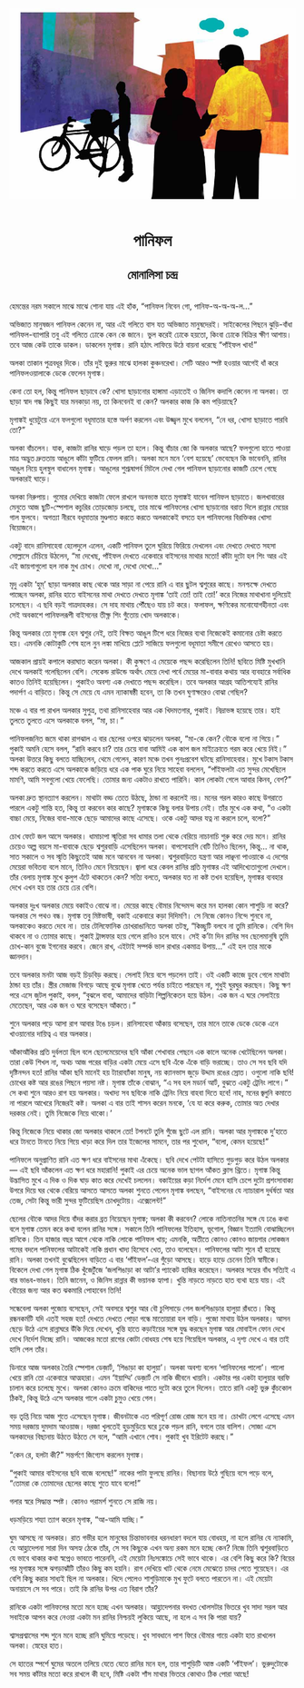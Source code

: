<div align=center> <img src="../../metadata/images/rabibasariya/পানিফল-মোনালিসা-চন্দ্র.jpg" align="center"></div><br><h1 align=center>পানিফল</h1>
<h2 align=center>মোনালিসা চন্দ্র</h2><br>হেমন্তের নরম সকালে মাঝে মাঝে শোনা যায় এই হাঁক, “পানিফল নিবেন গো, পানিফ-অ-অ-অ-ল...”

অভিজাত মানুষজন পানিফল কেনেন না, আর এই গলিতে বাস যত অভিজাত মানুষদেরই। সাইকেলের পিছনে ঝুড়ি-বাঁধা পানিফল-ব্যাপারি তবু এই গলিতে ঢোকে কেন কে জানে। ভুল করেই ঢোকে হয়তো, কিংবা ঢোকে বিক্রির ক্ষীণ আশায়। তবে আজ কেউ তাকে ডাকল। ডাকলেন মৃগাঙ্ক। রানি হঠাৎ লাফিয়ে উঠে বায়না ধরেছে “পাঁইফল খাব!”

অলকা তাকান পুত্রবধূর দিকে। তাঁর দুই ভুরুর মাঝে হালকা কুঞ্চনরেখা। সেটি আরও স্পষ্ট হওয়ার আগেই ধাঁ করে পানিফলওয়ালাকে ডেকে ফেলেন মৃগাঙ্ক।

কেনা তো হল, কিন্তু পানিফল ছাড়াবে কে? খোসা ছাড়ানোর হাঙ্গামা এড়াতেই ও জিনিস কদাপি কেনেন না অলকা। তা ছাড়া স্বাদ গন্ধ কিছুই যার মনকাড়া নয়, তা কিনবেনই বা কেন? অলকার কাজ কি কম পড়িয়াছে? 

মৃগাঙ্কই ধুয়েটুয়ে এনে ফলগুলো বধূমাতার হস্তে অর্পণ করলেন এবং উজ্জ্বল মুখে বললেন, “নে ধর, খোসা ছাড়াতে পারবি তো?”

অলকা বাঁচলেন। যাক, কাজটা রানির ঘাড়ে পড়ল তা হলে। কিন্তু বাঁচার জো কি অলকার আছে? ফলগুলো হাতে পাওয়া মাত্র অদ্ভুত দ্রুততায় আঙুলে কাঁটা ফুটিয়ে ফেলল রানি। অলকা মনে মনে ‘বেশ হয়েছে’ ভেবেছেন কি ভাবেননি, রানির আঙুল নিয়ে হুলস্থুল বাধালেন মৃগাঙ্ক। আঙুলের শুশ্রূষাপর্ব মিটলে দেখা গেল পানিফল ছাড়ানোর কাজটি চেপে গেছে অলকারই ঘাড়ে।

অলকা নিরুপায়। গুমোর দেখিয়ে কাজটা ফেলে রাখলে অনভ্যস্ত হাতে মৃগাঙ্কই যাবেন পানিফল ছাড়াতে। জলখাবারের মেনুতে আজ ছুটি-স্পেশাল কচুরির তোড়জোড় চলছে, তার মাঝে পানিফলের খোসা ছাড়ানোর বরাত দিলে রান্নার মেয়ের গাল ফুলবে। অগত্যা নীরবে বধূমাতার মুণ্ডপাত করতে করতে অলকাকেই বসতে হল পানিফলের বিরক্তিকর খোসা বিয়োজনে।

একটু বাদে রানিসাহেবা হেলেদুলে এলেন, একটি পানিফল তুলে ঘুরিয়ে ফিরিয়ে দেখলেন এবং দেখতে দেখতে সহসা সোল্লাসে চেঁচিয়ে উঠলেন, “মা দেখেছ, পাঁইফল দেখতে একেবারে বাইসনের মাথার মতো! কাঁটা দুটো হল শিং আর এই এই জায়গাগুলো হল নাক মুখ চোখ। দেখো না, দেখো দেখো...”

মৃদু একটা ‘হুম্’ ছাড়া অলকার কাছ থেকে আর সাড়া না পেয়ে রানি এ বার ছুটল শ্বশুরের কাছে। মনশ্চক্ষে দেখতে পাচ্ছেন অলকা, রানির হাতে বাইসনের মাথা দেখতে দেখতে মৃগাঙ্ক ‘তাই তো! তাই তো!’ করে নিজের মাথাখানা দুলিয়েই চলেছেন। এ ছবি বড়ই গাত্রদাহকর। সে দাহ মাথায় পৌঁছেও যায় চট করে। ফলাফল, ক্ষণিকের মনোযোগহীনতা এবং সেই অবকাশে পানিফলরূপী বাইসনের তীক্ষ্ণ শিং গুঁতোয় খোদ অলকাকে।

কিন্তু অলকার তো মৃগাঙ্ক হেন শ্বশুর নেই, তাই বিক্ষত আঙুল টিপে ধরে নিজের ব্যথা নিজেকেই কমানোর চেষ্টা করতে হয়। এমনকি কোটাকুটি শেষ হলে নুন লঙ্কা মাখিয়ে প্লেটে সাজিয়ে ফলগুলো বধূমাতা সমীপে রেখেও আসতে হয়।

আজকাল প্রায়ই কপালে করাঘাত করেন অলকা। কী কুক্ষণে এ মেয়েকে পছন্দ করেছিলেন তিনি! ছবিতে মিষ্টি মুখখানি দেখে অলকাই গলেছিলেন বেশি। সেকেন্ড রাউন্ডে অর্থাৎ মেয়ে দেখা পর্বে মেয়ের মা-বাবার কথায় আর ব্যবহারে সর্বাধিক কাতও তিনিই হয়েছিলেন। পুকাইও অবশ্য এক দেখাতে পছন্দ করেছিল। তবে অলকার আগ্রহ আতিশয্যেই রানির পদার্পণ এ বাড়িতে। কিন্তু সে মেয়ে যে এমন ন্যাকাষষ্ঠী হবেন, তা কি তখন ঘুণাক্ষরেও বোঝা গেছিল?

মঞ্চে এ বার পা রাখল অলকার সুপুত্র, তথা রানিসাহেবার আর এক খিদমতগার, পুকাই। নিদ্রাভঙ্গ হয়েছে তার। হাই তুলতে তুলতে এসে অলকাকে বলল, “মা, চা।”

পানিফলজনিত জমে থাকা রাগঝাল এ বার ছেলের ওপরে ঝাড়লেন অলকা, “মা-কে কেন? বৌকে বলো না গিয়ে।” পুকাই অমনি হেসে বলল, “রানি করবে চা? তার চেয়ে বাবা আমিই এক কাপ জল মাইক্রোতে গরম করে খেয়ে নিই।” অলকা উত্তরে কিছু বলতে যাচ্ছিলেন, থেমে গেলেন, কারণ মঞ্চে তখন পুনঃপ্রবেশ ঘটছে রানিসাহেবার। মুখে টকাস টকাস শব্দ করতে করতে এসে অলকাকে জড়িয়ে ধরে এক পাক ঘুরে নিয়ে সাহেবা বললেন, “পাঁইফলটা এত সুন্দর মেখেছিলে মামণি, আমি সবগুলো খেয়ে ফেলেছি। তোমার জন্য একটাও রাখতে পারিনি। কাল লোকটা গেলে আবার কিনব, বেশ?” 

অলকা দ্রুত স্থানত্যাগ করলেন। মাথাটা বড্ড তেতে উঠছে, ঠান্ডা না করলেই নয়। মনের গরল কারও কাছে উগরাতে পারলে একটু শান্তি হত, কিন্তু তা করবেন কার কাছে? মৃগাঙ্ককে কিছু বলার উপায় নেই। তাঁর মুখে এক কথা, “ও একটা বাচ্চা মেয়ে, নিজের বাবা-মাকে ছেড়ে আমাদের কাছে এসেছে। ওকে একটু আদর যত্ন না করলে চলে, বলো?”

চোখ ফেটে জল আসে অলকার। ধামাচাপা স্মৃতিরা সব ধামার তলা থেকে বেরিয়ে নাচানাচি শুরু করে দেয় মনে। রানির চেয়েও অল্প বয়সে মা-বাবাকে ছেড়ে শ্বশুরবাড়ি এসেছিলেন অলকা। বাপসোহাগি বেটি তিনিও ছিলেন, কিন্তু... না থাক, সাত সকালে ও সব স্মৃতি কিছুতেই আজ মনে আনবেন না অলকা। শ্বশুরবাড়িতে যন্ত্রণা আর লাঞ্ছনা পাওয়াকে এ দেশের মেয়েরা ভবিতব্য বলে মানে, তিনিও মেনে নিয়েছেন। জ্বালা ধরে কেবল রানির প্রতি মৃগাঙ্কর এই আদিখ্যেতাগুলো দেখলে। তাঁর বেলায় মৃগাঙ্ক মুখে কুলুপ এঁটে থাকতেন কেন? সত্যি বলতে, অলকার যত না কষ্ট তখন হয়েছিল, মৃগাঙ্কর ব্যবহার দেখে এখন হয় তার চেয়ে ঢের বেশি।

অলকার দুঃখ অলকার মেয়ে বকাইও বোঝে না। মেয়ের কাছে বৌমার নিন্দেমন্দ করে মন হালকা কোন শাশুড়ি না করে? অলকার সে পথও বন্ধ। মৃগাঙ্ক তবু মিষ্টভাষী, বকাই একেবারে কড়া দিদিমণি। সে নিজে কোনও নিন্দে শুনবে না, অলকাকেও করতে দেবে না। তার টেলিফোনিক চোখরাঙানিতে অলকা তটস্থ, “কিচ্ছুটি বলবে না তুমি রানিকে। বেশি দিন থাকবে না ও তোমার কাছে। পুকাই ট্রান্সফার হয়ে গেলে রানিও চলে যাবে। সেই ক’টা দিন রানির সব ছেলেমানুষি তুমি চোখ-কান বুজে ইগনোর করবে। জেনে রাখ, এইটাই সম্পর্ক ভাল রাখার একমাত্র উপায়...” এই হল তার মাকে জ্ঞানদান।

তবে অলকার মনটা আজ বড়ই চিড়বিড় করছে। সেলাই নিয়ে বসে পড়লেন তাই। ওই একটি কাজে ডুবে গেলে মাথাটা ঠান্ডা হয় তাঁর। স্ত্রীর মেজাজ বিগড়ে আছে বুঝে মৃগাঙ্ক খেতে পর্যন্ত চাইতে পারছেন না, শুধুই ঘুরঘুর করছেন। কিছু ক্ষণ পরে এসে জুটল পুকাই, বলল, “বুঝলে বাবা, আমাদের বাড়িটা শিল্পনিকেতন হয়ে উঠল। এক জন এ ঘরে সেলাইয়ে মেতেছেন, আর এক জন ও ঘরে বসেছেন আঁকতে।”

শুনে অলকার পড়ে আসা রাগ আবার টঙে চড়ল। রানিসাহেবা আঁকায় বসেছেন, তার মানে তাকে ডেকে ডেকে এনে খাওয়ানোর দায়িত্ব এ বার অলকার।

আঁকাআঁকির প্রতি দুর্বলতা ছিল বলে ছেলেমেয়েদের ছবি আঁকা শেখাবার পেছনে এক কালে অনেক খেটেছিলেন অলকা। তারা কেউ শিখল না, অথচ আজ পরের বাড়ির একটা মেয়ে এসে ছবি এঁকে এঁকে বাড়ি ভরাচ্ছে। তাও সে সব ছবি যদি দৃষ্টিনন্দন হত! রানির আঁকা ছবি মানেই হয় ট্যারাব্যাঁকা মানুষ, নয় ক্যানভাস জুড়ে উদ্দাম রঙের স্রোত। ওগুলো নাকি ছবি! চোখের কষ্ট আর রঙের পিছনে পয়সা নষ্ট। মৃগাঙ্ক তাঁকে বোঝান, “এ সব হল মডার্ন আর্ট, বুঝতে একটু ট্রেনিং লাগে।” সে কথা শুনে আরও রাগ হয় অলকার। অখাদ্য সব ছবিকে নাকি ট্রেনিং নিয়ে বাহবা দিতে হবে! নাহ, মনের জ্বলুনি কমাতে না পারলে আখেরে নিজেরই কষ্ট। অলকা এ বার তাই শাসন করেন মনকে, ‘যে যা করে করুক, তোমার অত দেখার দরকার নেই। তুমি নিজেকে নিয়ে থাকো।’ 

কিন্তু নিজেকে নিয়ে থাকার জো অলকার থাকলে তো! টপনটে তুলি গুঁজে ছুটে এল রানি। অলকা আর মৃগাঙ্ককে দু’হাতে ধরে টানতে টানতে নিয়ে গিয়ে খাড়া করে দিল তার ইজেলের সামনে, তার পর শুধোল, “বলো, কেমন হয়েছে!”

পানিফলে অনুপ্রাণিত রানি এত ক্ষণ ধরে বাইসনের মাথা এঁকেছে। ছবি দেখে পেটটা হাসিতে গুড়গুড় করে উঠল অলকার— এই ছবি আঁকলেন এত ক্ষণ ধরে মহারানি! পুকাই এর চেয়ে অনেক ভাল ছাগল আঁকত ক্লাস থ্রিতে। মৃগাঙ্ক কিন্তু উদ্ভাসিত মুখে এ দিক ও দিক ঘাড় কাত করে দেখেই চললেন। বকাইয়ের কড়া নির্দেশ মেনে হাসি চেপে দুটো প্রশংসাবাক্য উগরে দিয়ে ঘর থেকে বেরিয়ে আসতে আসতে অলকা শুনতে পেলেন মৃগাঙ্ক বলছেন, “বাইসনের যে ন্যাচারাল দুর্ধর্ষতা আর তেজ, সেটা কিন্তু ভারী সুন্দর ফুটিয়েছিস চোখদুটোয়। এক্সেলেন্ট!”

ছেলের বৌকে আদর দিয়ে বাঁদর করার ব্রত নিয়েছেন মৃগাঙ্ক; অলকা কী করবেন? লোকে নাতিনাতনির সঙ্গে যে ঢঙে কথা বলে মৃগাঙ্ক তেমন করে কথা বলেন রানির সঙ্গে। সকালে তিনি পানিফলের ইতিহাস, ভূগোল, বিজ্ঞান ইত্যাদি বোঝাচ্ছিলেন রানিকে। তিন হাজার বছর আগে থেকে নাকি লোকে পানিফল খায়; এমনকি, অতীতে কোনও কোনও জায়গার লোকজন গমের বদলে পানিফলের আটাকেই নাকি প্রধান খাদ্য হিসেবে খেত, তাও বলেছেন। পানিফলের আটা শুনে হাঁ হয়েছে রানি। অলকা তখনই বুঝেছিলেন বাড়িতে এ বার ‘পাঁইফল’-এর গুঁড়ো আসছে। হাড়ে হাড়ে চেনেন তিনি স্বামীকে। বিকেলে দেখা গেল মৃগাঙ্ক ঠিক খুঁজেটুঁজে ‘জলশিঙাড়া কা আটা’র প্যাকেট হাজির করেছেন। অলকার সহ্যের বাঁধ সত্যিই এ বার ভাঙব-ভাঙব। তিনি জানেন, ও জিনিস রান্নার কী ভয়ানক হ্যাপা। খুন্তি নাড়তে নাড়তে হাত ব্যথা হয়ে যায়। এই বৌয়ের জন্য আর কত ঝকমারি পোহাবেন তিনি!

সন্ধেবেলা অলকা পুজোয় বসেছেন, সেই অবসরে শ্বশুর আর বৌ চুপিসাড়ে গেল জলশিঙাড়ার হালুয়া রাঁধতে। কিন্তু রন্ধনকর্মটি যদি এতই সহজ হত! দেখতে দেখতে পোড়া গন্ধে মাতোয়ারা হল বাড়ি। পুজো মাথায় উঠল অলকার। আসন ছেড়ে উঠে এসে রান্নাঘরে উঁকি দিয়ে দেখেন, খুন্তি হাতে কড়াইয়ের সঙ্গে যুদ্ধ করছেন মৃগাঙ্ক আর মোবাইল ফোন দেখে দেখে নির্দেশ দিচ্ছে রানি। আজকের মতো রাগের কোটা বোধহয় শেষ হয়ে গিয়েছিল অলকার, এ দৃশ্য দেখে এ বার তাই হাসি পেল তাঁর।

ডিনারে আজ অলকার তৈরি স্পেশাল ডেজ়ার্ট, ‘শিঙাড়া কা হালুয়া’। অলকা অবশ্য বলেন ‘পানিফলের পালো’। পালো খেয়ে রানি তো একেবারে আত্মহারা। এমন ‘ইয়াম্মি’ ডেজ়ার্ট সে নাকি জীবনে খায়নি। একটার পর একটা হালুয়ার বরফি চালান করে চলেছে মুখে। অলকা কোনও ক্রমে বাকিদের পাতে দুটো করে তুলে দিলেন। তাতে রানি একটু ভুরু কুঁচকোল ঠিকই, কিন্তু উঠে এসে অলকার গালে একটা চুমুও খেয়ে গেল।

বড় তৃপ্তি নিয়ে আজ শুতে এসেছেন মৃগাঙ্ক। জীবনটাকে এত পরিপূর্ণ রোজ রোজ মনে হয় না। চোখটা লেগে এসেছে এমন সময় দরজায় দুমদাম আওয়াজ। দরজা খুলতেই হুড়মুড়িয়ে ঘরে ঢুকে পড়ল রানি, বগলে তার বালিশ। সোজা এসে অলকাদের বিছানায় উঠতে উঠতে সে বলে, “আমি এখানে শোব। পুকাই খুব ইরিটেট করছে।”

“কেন রে, হলটা কী?” সন্তর্পণে জিগ্যেস করলেন মৃগাঙ্ক। 

“পুকাই আমার বাইসনের ছবি বাজে বলেছে!” নাকের পাটা ফুলছে রানির। বিছানায় উঠে গুছিয়ে বসে পড়ে বলে, “তোমরা কে তোমাদের ছেলের কাছে শুতে যাবে বলো!” 

গলার স্বরে সিদ্ধান্ত স্পষ্ট। কোনও পরামর্শ শুনতে সে রাজি নয়।

ধড়মড়িয়ে শয্যা ত্যাগ করেন মৃগাঙ্ক, “আ-আমি যাচ্ছি।”

ঘুম আসছে না অলকার। রাত গভীর হলে মানুষের চিন্তাভাবনার ধরনধারণ বদলে যায় বোধহয়, না হলে রানির যে ন্যাকামি, যে আহ্লাদেপনা সারা দিন অসহ্য ঠেকে তাঁর, সে সব কিছুকে এখন অন্য রকম মনে হচ্ছে কেন? নিজে তিনি শ্বশুরবাড়িতে যে ভাবে থাকার কথা স্বপ্নেও ভাবতে পারেননি, এই মেয়েটা নিঃসঙ্কোচে সেই ভাবে থাকে। এর বেশি কিছু করে কি? বিয়ের পর মৃগাঙ্কর সঙ্গে ঝগড়াঝাঁটি তাঁরও কিছু কম হয়নি। রাগ দেখিয়ে খাট থেকে নেমে মেঝেতে চাদর পেতে শুয়েছেন। এর বেশি কিছু করার সাধ্যই ছিল না অলকার। খিদে পেলেও শাশুড়িমাকে মুখ ফুটে বলতে পারতেন না। এই মেয়েটা অনায়াসে সে সব পারে। তাই কি রানির উপর এত বিরাগ তাঁর?   

রানিকে একটা পানিফলের মতো মনে হচ্ছে এখন অলকার। আহ্লাদেপনার বদখত খোলসটার ভিতরে খুব সাদা সরল আর সবাইকে আপন করে নেওয়া একটা মন রানির নিশ্চয়ই লুকিয়ে আছে, না হলে এ সব কি পারা যায়? 

শ্বাসপ্রশ্বাসের শব্দ শুনে মনে হচ্ছে রানি ঘুমিয়ে পড়েছে। খুব সাবধানে পাশ ফিরে বৌমার গায়ে একটা হাত রাখলেন অলকা। স্নেহের হাত।

সে হাতের স্পর্শে ঘুমের অতলে তলিয়ে যেতে যেতে রানির মনে হল, তার শাশুড়িটি আস্ত একটি ‘পাঁইফল’। ভুরুদুটোকে সব সময় কাঁটার মতো করে রাখলে কী হবে, মিষ্টি একটা শাঁস মাথার ভিতরে কোথাও ঠিক পোরা আছে!